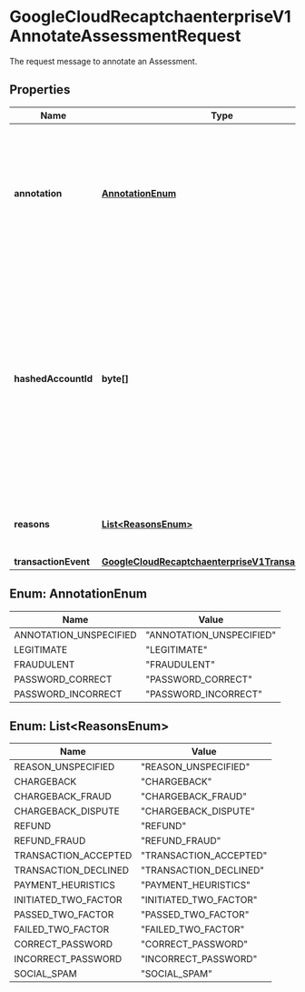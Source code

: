 

# GoogleCloudRecaptchaenterpriseV1AnnotateAssessmentRequest

The request message to annotate an Assessment.

## Properties

| Name | Type | Description | Notes |
|------------ | ------------- | ------------- | -------------|
|**annotation** | [**AnnotationEnum**](#AnnotationEnum) | Optional. The annotation that will be assigned to the Event. This field can be left empty to provide reasons that apply to an event without concluding whether the event is legitimate or fraudulent. |  [optional] |
|**hashedAccountId** | **byte[]** | Optional. Unique stable hashed user identifier to apply to the assessment. This is an alternative to setting the hashed_account_id in CreateAssessment, for example when the account identifier is not yet known in the initial request. It is recommended that the identifier is hashed using hmac-sha256 with stable secret. |  [optional] |
|**reasons** | [**List&lt;ReasonsEnum&gt;**](#List&lt;ReasonsEnum&gt;) | Optional. Optional reasons for the annotation that will be assigned to the Event. |  [optional] |
|**transactionEvent** | [**GoogleCloudRecaptchaenterpriseV1TransactionEvent**](GoogleCloudRecaptchaenterpriseV1TransactionEvent.md) |  |  [optional] |



## Enum: AnnotationEnum

| Name | Value |
|---- | -----|
| ANNOTATION_UNSPECIFIED | &quot;ANNOTATION_UNSPECIFIED&quot; |
| LEGITIMATE | &quot;LEGITIMATE&quot; |
| FRAUDULENT | &quot;FRAUDULENT&quot; |
| PASSWORD_CORRECT | &quot;PASSWORD_CORRECT&quot; |
| PASSWORD_INCORRECT | &quot;PASSWORD_INCORRECT&quot; |



## Enum: List&lt;ReasonsEnum&gt;

| Name | Value |
|---- | -----|
| REASON_UNSPECIFIED | &quot;REASON_UNSPECIFIED&quot; |
| CHARGEBACK | &quot;CHARGEBACK&quot; |
| CHARGEBACK_FRAUD | &quot;CHARGEBACK_FRAUD&quot; |
| CHARGEBACK_DISPUTE | &quot;CHARGEBACK_DISPUTE&quot; |
| REFUND | &quot;REFUND&quot; |
| REFUND_FRAUD | &quot;REFUND_FRAUD&quot; |
| TRANSACTION_ACCEPTED | &quot;TRANSACTION_ACCEPTED&quot; |
| TRANSACTION_DECLINED | &quot;TRANSACTION_DECLINED&quot; |
| PAYMENT_HEURISTICS | &quot;PAYMENT_HEURISTICS&quot; |
| INITIATED_TWO_FACTOR | &quot;INITIATED_TWO_FACTOR&quot; |
| PASSED_TWO_FACTOR | &quot;PASSED_TWO_FACTOR&quot; |
| FAILED_TWO_FACTOR | &quot;FAILED_TWO_FACTOR&quot; |
| CORRECT_PASSWORD | &quot;CORRECT_PASSWORD&quot; |
| INCORRECT_PASSWORD | &quot;INCORRECT_PASSWORD&quot; |
| SOCIAL_SPAM | &quot;SOCIAL_SPAM&quot; |



